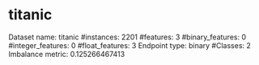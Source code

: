 # titanic
Dataset name: titanic
#instances: 2201
#features: 3
  #binary_features: 0
  #integer_features: 0
  #float_features: 3
Endpoint type: binary
#Classes: 2
Imbalance metric: 0.125266467413
